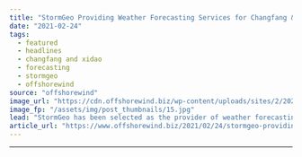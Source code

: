 ```yaml
---
title: "StormGeo Providing Weather Forecasting Services for Changfang & Xidao OWFs"
date: "2021-02-24"
tags: 
  - featured
  - headlines
  - changfang and xidao
  - forecasting
  - stormgeo
  - offshorewind
source: "offshorewind"
image_url: "https://cdn.offshorewind.biz/wp-content/uploads/sites/2/2021/02/24100004/CIP_illustration.jpg"
image_fp: "/assets/img/post_thumbnails/15.jpg"
lead: "StormGeo has been selected as the provider of weather forecasting services for the Changfang"
article_url: "https://www.offshorewind.biz/2021/02/24/stormgeo-providing-weather-forecasting-services-for-changfang-xidao-owfs/"
---
```


---
